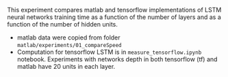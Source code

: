 This experiment compares matlab and tensorflow implementations of LSTM neural networks training time as a function of the number of layers and as a function of the number of hidden units.
- matlab data were copied from folder `matlab/experiments/01_compareSpeed`
- Computation for tensorflow LSTM is in `measure_tensorflow.ipynb` notebook. Experiments with networks depth in both tensorflow (tf) and matlab have 20 units in each layer.